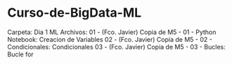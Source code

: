 # Curso-de-BigData-ML
Carpeta: Dia 1 ML
Archivos:
  01 - (Fco. Javier) Copia de M5 - 01 - Python Notebook:  Creacion de Variables
  02 - (Fco. Javier) Copia de M5 - 02 - Condicionales: Condicionales
  03 - (Fco. Javier) Copia de M5 - 03 - Bucles: Bucle for
